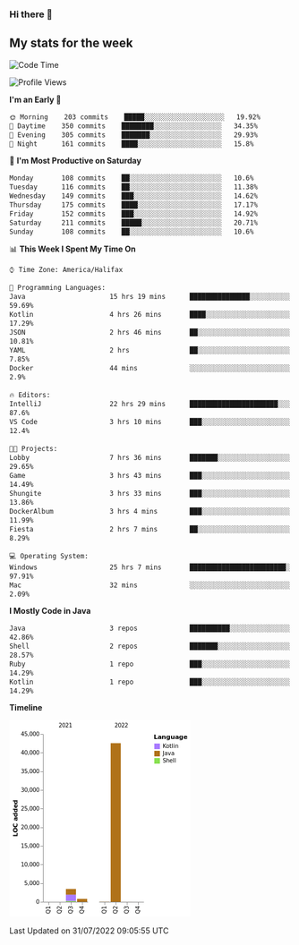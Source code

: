 ### Hi there 👋

## My stats for the week
<!--START_SECTION:waka-->
![Code Time](http://img.shields.io/badge/Code%20Time-351%20hrs%203%20mins-blue)

![Profile Views](http://img.shields.io/badge/Profile%20Views-0-blue)

**I'm an Early 🐤** 

```text
🌞 Morning    203 commits    █████░░░░░░░░░░░░░░░░░░░░   19.92% 
🌆 Daytime    350 commits    ████████░░░░░░░░░░░░░░░░░   34.35% 
🌃 Evening    305 commits    ███████░░░░░░░░░░░░░░░░░░   29.93% 
🌙 Night      161 commits    ████░░░░░░░░░░░░░░░░░░░░░   15.8%

```
📅 **I'm Most Productive on Saturday** 

```text
Monday       108 commits    ██░░░░░░░░░░░░░░░░░░░░░░░   10.6% 
Tuesday      116 commits    ██░░░░░░░░░░░░░░░░░░░░░░░   11.38% 
Wednesday    149 commits    ███░░░░░░░░░░░░░░░░░░░░░░   14.62% 
Thursday     175 commits    ████░░░░░░░░░░░░░░░░░░░░░   17.17% 
Friday       152 commits    ███░░░░░░░░░░░░░░░░░░░░░░   14.92% 
Saturday     211 commits    █████░░░░░░░░░░░░░░░░░░░░   20.71% 
Sunday       108 commits    ██░░░░░░░░░░░░░░░░░░░░░░░   10.6%

```


📊 **This Week I Spent My Time On** 

```text
⌚︎ Time Zone: America/Halifax

💬 Programming Languages: 
Java                     15 hrs 19 mins      ███████████████░░░░░░░░░░   59.69% 
Kotlin                   4 hrs 26 mins       ████░░░░░░░░░░░░░░░░░░░░░   17.29% 
JSON                     2 hrs 46 mins       ██░░░░░░░░░░░░░░░░░░░░░░░   10.81% 
YAML                     2 hrs               ██░░░░░░░░░░░░░░░░░░░░░░░   7.85% 
Docker                   44 mins             ░░░░░░░░░░░░░░░░░░░░░░░░░   2.9%

🔥 Editors: 
IntelliJ                 22 hrs 29 mins      ██████████████████████░░░   87.6% 
VS Code                  3 hrs 10 mins       ███░░░░░░░░░░░░░░░░░░░░░░   12.4%

🐱‍💻 Projects: 
Lobby                    7 hrs 36 mins       ███████░░░░░░░░░░░░░░░░░░   29.65% 
Game                     3 hrs 43 mins       ███░░░░░░░░░░░░░░░░░░░░░░   14.49% 
Shungite                 3 hrs 33 mins       ███░░░░░░░░░░░░░░░░░░░░░░   13.86% 
DockerAlbum              3 hrs 4 mins        ███░░░░░░░░░░░░░░░░░░░░░░   11.99% 
Fiesta                   2 hrs 7 mins        ██░░░░░░░░░░░░░░░░░░░░░░░   8.29%

💻 Operating System: 
Windows                  25 hrs 7 mins       ████████████████████████░   97.91% 
Mac                      32 mins             ░░░░░░░░░░░░░░░░░░░░░░░░░   2.09%

```

**I Mostly Code in Java** 

```text
Java                     3 repos             ██████████░░░░░░░░░░░░░░░   42.86% 
Shell                    2 repos             ███████░░░░░░░░░░░░░░░░░░   28.57% 
Ruby                     1 repo              ███░░░░░░░░░░░░░░░░░░░░░░   14.29% 
Kotlin                   1 repo              ███░░░░░░░░░░░░░░░░░░░░░░   14.29%

```


**Timeline**

![Chart not found](https://raw.githubusercontent.com/lyndseyy/lyndseyy/main/charts/bar_graph.png) 


 Last Updated on 31/07/2022 09:05:55 UTC
<!--END_SECTION:waka-->